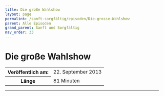 ```yaml
---
title: Die große Wahlshow
layout: page
permalink: /sanft-sorgfältig/episoden/Die-grosse-Wahlshow
parent: Alle Episoden
grand_parent: Sanft und Sorgfältig
nav_order: 33
---
```


# Die große Wahlshow
<table class="resp-table dcf-table dcf-table-responsive dcf-table-bordered dcf-table-striped dcf-w-100%">
                    <tbody>
                        <tr>
                            <th scope="row">Veröffentlich am:</th>
                            <td data-label="Veröffentlich am:">22. September 2013</td>
                        </tr>
                        <tr>
                            <th scope="row">Länge </th>
                            <td data-label="Länge ">81 Minuten</td>
                        </tr></tbody>
                </table>

***

